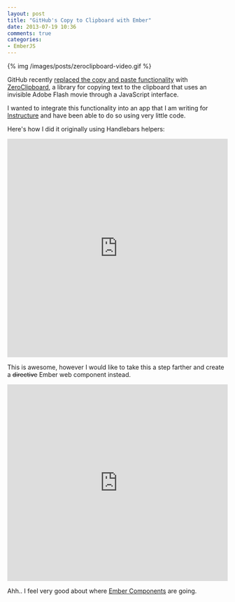 ```yaml
---
layout: post
title: "GitHub's Copy to Clipboard with Ember"
date: 2013-07-19 10:36
comments: true
categories: 
- EmberJS
---
```


{% img /images/posts/zeroclipboard-video.gif %}

GitHub recently [replaced the copy and paste functionality](http://techcrunch.com/2013/01/02/github-replaces-copy-and-paste-with-zeroclipboard/) with [ZeroClipboard](http://jonrohan.github.com/ZeroClipboard/), a library for copying text to the clipboard that uses an invisible Adobe Flash movie through a JavaScript interface.

I wanted to integrate this functionality into an app that I am writing for [Instructure](http://www.instructure.com) and have been able to do so using very little code.

Here's how I did it originally using Handlebars helpers:

<iframe width="100%" height="500" src="http://jsfiddle.net/cavneb/GSF8Q/2/embedded/" allowfullscreen="allowfullscreen" frameborder="0"></iframe>

<p>This is awesome, however I would like to take this a step farther and create a <span style="text-decoration: line-through;">directive</span> Ember web component instead.</p>

<iframe width="100%" height="450" src="http://jsfiddle.net/cavneb/XbDEM/embedded/" allowfullscreen="allowfullscreen" frameborder="0"></iframe>

Ahh.. I feel very good about where [Ember Components](http://emberjs.com/api/classes/Ember.Component.html) are going.
